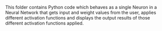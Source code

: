 This folder contains Python code which behaves as a single Neuron in a Neural Network that gets input and weight values from the user, applies different activation functions and displays the output results of those different activation functions applied. 

